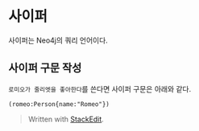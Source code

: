 # 사이퍼 

사이퍼는 Neo4j의 쿼리 언어이다. 

## 사이퍼 구문 작성

`로미오가 줄리엣을 좋아한다`를 쓴다면 사이퍼 구문은 아래와 같다. 

```
(romeo:Person{name:"Romeo"})
```


> Written with [StackEdit](https://stackedit.io/).
<!--stackedit_data:
eyJoaXN0b3J5IjpbNzY4NjQ3MzYxXX0=
-->